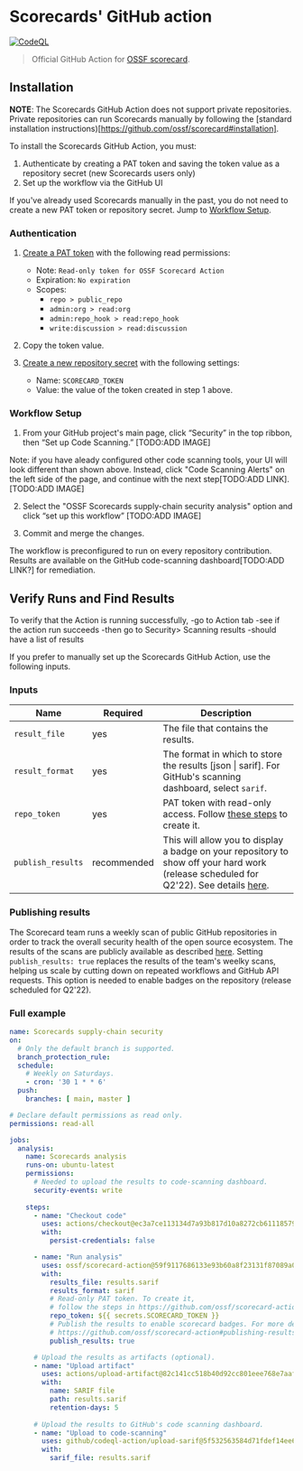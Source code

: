 # Scorecards' GitHub action
[![CodeQL](https://github.com/ossf/scorecard-action/actions/workflows/codeql-analysis.yml/badge.svg)](https://github.com/ossf/scorecard-action/actions/workflows/codeql-analysis.yml)
> Official GitHub Action for [OSSF scorecard](https://github.com/ossf/scorecard).

## Installation
**NOTE**: The Scorecards GitHub Action does not support private repositories. Private repositories can run Scorecards manually by following the [standard installation instructions)[https://github.com/ossf/scorecard#installation].

To install the Scorecards GitHub Action, you must:

1) Authenticate by creating a PAT token and saving the token value as a repository secret (new Scorecards users only)
2) Set up the workflow via the GitHub UI

If you've already used Scorecards manually in the past, you do not need to create a new PAT token or repository secret. Jump to [Workflow Setup](workflow-setup). 

### Authentication
1. [Create a PAT token](https://github.com/settings/tokens/new) with the following read permissions:
    - Note: `Read-only token for OSSF Scorecard Action`
    - Expiration: `No expiration`
    - Scopes: 
        * `repo > public_repo`
        * `admin:org > read:org`
        * `admin:repo_hook > read:repo_hook`
        * `write:discussion > read:discussion`
        
2. Copy the token value. 

3. [Create a new repository secret](https://github.com/<org>/<repo>/settings/secrets/actions/new) with the following settings:
    - Name: `SCORECARD_TOKEN`
    - Value: the value of the token created in step 1 above.

### Workflow Setup
1) From your GitHub project's main page, click “Security” in the top ribbon, then “Set up Code Scanning.” 
[TODO:ADD IMAGE]

Note: if you have aleady configured other code scanning tools, your UI will look different than shown above. Instead, click "Code Scanning Alerts" on the left side of the page, and continue with the next step[TODO:ADD LINK]. 
[TODO:ADD IMAGE]

2) Select the "OSSF Scorecards supply-chain security analysis" option and click “set up this workflow”
[TODO:ADD IMAGE]

3) Commit and merge the changes.

The workflow is preconfigured to run on every repository contribution. Results are available on the GitHub code-scanning dashboard[TODO:ADD LINK?] for remediation. 

## Verify Runs and Find Results
To verify that the Action is running successfully, 
-go to Action tab
-see if the action run succeeds
-then go to Security> Scanning results
-should have a list of results






If you prefer to manually set up the Scorecards GitHub Action, use the following inputs.

### Inputs

| Name | Required | Description |
| ----- | -------- | ----------- |
| `result_file` | yes | The file that contains the results. |
| `result_format` | yes | The format in which to store the results [json \| sarif]. For GitHub's scanning dashboard, select `sarif`. |
| `repo_token` | yes | PAT token with read-only access. Follow [these steps](#pat-token-creation) to create it. |
| `publish_results` | recommended | This will allow you to display a badge on your repository to show off your hard work (release scheduled for Q2'22). See details [here](#publishing-results).|

### Publishing results
The Scorecard team runs a weekly scan of public GitHub repositories in order to track 
the overall security health of the open source ecosystem. The results of the scans are publicly
available as described [here](https://github.com/ossf/scorecard#public-data).
Setting `publish_results: true` replaces the results of the team's weelky scans, 
helping us scale by cutting down on repeated workflows and GitHub API requests.
This option is needed to enable badges on the repository (release scheduled for Q2'22). 

### Full example

```yml
name: Scorecards supply-chain security
on: 
  # Only the default branch is supported.
  branch_protection_rule:
  schedule:
    # Weekly on Saturdays.
    - cron: '30 1 * * 6'
  push:
    branches: [ main, master ]

# Declare default permissions as read only.
permissions: read-all

jobs:
  analysis:
    name: Scorecards analysis
    runs-on: ubuntu-latest
    permissions:
      # Needed to upload the results to code-scanning dashboard.
      security-events: write
    
    steps:
      - name: "Checkout code"
        uses: actions/checkout@ec3a7ce113134d7a93b817d10a8272cb61118579 # v2.4.0
        with:
          persist-credentials: false

      - name: "Run analysis"
        uses: ossf/scorecard-action@59f9117686133e93b60a8f23131f87089a076e1b
        with:
          results_file: results.sarif
          results_format: sarif
          # Read-only PAT token. To create it,
          # follow the steps in https://github.com/ossf/scorecard-action#pat-token-creation.
          repo_token: ${{ secrets.SCORECARD_TOKEN }}
          # Publish the results to enable scorecard badges. For more details, see
          # https://github.com/ossf/scorecard-action#publishing-results.
          publish_results: true

      # Upload the results as artifacts (optional).
      - name: "Upload artifact"
        uses: actions/upload-artifact@82c141cc518b40d92cc801eee768e7aafc9c2fa2 # v2.3.1
        with:
          name: SARIF file
          path: results.sarif
          retention-days: 5
      
      # Upload the results to GitHub's code scanning dashboard.
      - name: "Upload to code-scanning"
        uses: github/codeql-action/upload-sarif@5f532563584d71fdef14ee64d17bafb34f751ce5 # v1.0.26
        with:
          sarif_file: results.sarif
```

